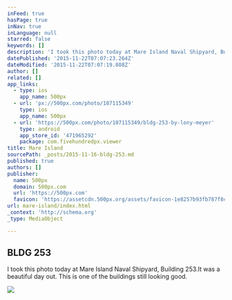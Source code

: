 ```yaml
---
inFeed: true
hasPage: true
inNav: true
inLanguage: null
starred: false
keywords: []
description: 'I took this photo today at Mare Island Naval Shipyard, Building 253.It was a beautiful day out. This is one of the buildings still looking good.'
datePublished: '2015-11-22T07:07:23.264Z'
dateModified: '2015-11-22T07:07:19.808Z'
author: []
related: []
app_links:
  - type: ios
    app_name: 500px
  - url: 'px://500px.com/photo/107115349'
    type: ios
    app_name: 500px
  - url: 'https://500px.com/photo/107115349/bldg-253-by-lony-meyer'
    type: android
    app_store_id: '471965292'
    package: com.fivehundredpx.viewer
title: Mare Island
sourcePath: _posts/2015-11-16-bldg-253.md
published: true
authors: []
publisher:
  name: 500px
  domain: 500px.com
  url: 'https://500px.com'
  favicon: 'https://assetcdn.500px.org/assets/favicon-1e8257b93fb787f8ceb66b5522ee853c.ico'
url: mare-island/index.html
_context: 'http://schema.org'
_type: MediaObject

---
```

<article style=""><h1>BLDG 253</h1><p>I took this photo today at Mare Island Naval Shipyard, Building 253.It was a beautiful day out. This is one of the buildings still looking good.</p><img src="https://drscdn.500px.org/photo/107115349/m%3D2048/4a37556acb9101c81a31dce289aab6b7" /></article>